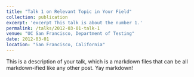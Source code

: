 ```yaml
---
title: "Talk 1 on Relevant Topic in Your Field"
collection: publication
excerpt: 'excerpt This talk is about the number 1.'
permalink: /talks/2012-03-01-talk-1
venue: "UC San Francisco, Department of Testing"
date: 2012-03-01
location: "San Francisco, California"
---
```


This is a description of your talk, which is a markdown files that can be all markdown-ified like any other post. Yay markdown!
